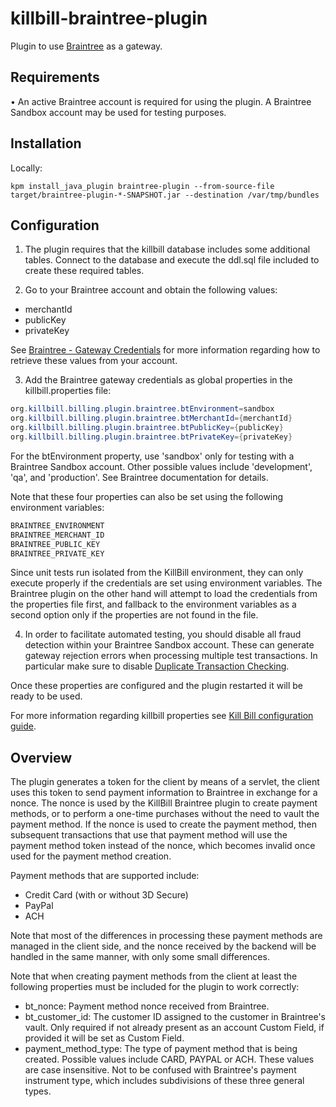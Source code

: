 # killbill-braintree-plugin

Plugin to use [Braintree](https://www.braintreepayments.com/) as a gateway.

## Requirements

• An active Braintree account is required for using the plugin. A Braintree Sandbox account may be used for testing purposes.

## Installation

Locally:

```
kpm install_java_plugin braintree-plugin --from-source-file target/braintree-plugin-*-SNAPSHOT.jar --destination /var/tmp/bundles
```

## Configuration

1. The plugin requires that the killbill database includes some additional tables. Connect to the database and execute the ddl.sql file included to create these required tables.

2. Go to your Braintree account and obtain the following values:

* merchantId
* publicKey
* privateKey

See [Braintree - Gateway Credentials](https://articles.braintreepayments.com/control-panel/important-gateway-credentials) for more information regarding how to retrieve these values from your account.

3. Add the Braintree gateway credentials as global properties in the killbill.properties file:

```java
org.killbill.billing.plugin.braintree.btEnvironment=sandbox
org.killbill.billing.plugin.braintree.btMerchantId={merchantId}
org.killbill.billing.plugin.braintree.btPublicKey={publicKey}
org.killbill.billing.plugin.braintree.btPrivateKey={privateKey}
```

For the btEnvironment property, use 'sandbox' only for testing with a Braintree Sandbox account. Other possible values include 'development', 'qa', and 'production'. See Braintree documentation for details.

Note that these four properties can also be set using the following environment variables:

```bash
BRAINTREE_ENVIRONMENT
BRAINTREE_MERCHANT_ID
BRAINTREE_PUBLIC_KEY
BRAINTREE_PRIVATE_KEY
```

Since unit tests run isolated from the KillBill environment, they can only execute properly if the credentials are set using environment variables. The Braintree plugin on the other hand will attempt to load the credentials from the properties file first, and fallback to the environment variables as a second option only if the properties are not found in the file.

4. In order to facilitate automated testing, you should disable all fraud detection within your Braintree Sandbox account. These can generate gateway rejection errors when processing multiple test transactions. In particular make sure to disable [Duplicate Transaction Checking](https://articles.braintreepayments.com/control-panel/transactions/duplicate-checking#configuring-duplicate-transaction-checking).

Once these properties are configured and the plugin restarted it will be ready to be used.

For more information regarding killbill properties see [Kill Bill configuration guide](https://docs.killbill.io/latest/userguide_configuration.html).

## Overview

The plugin generates a token for the client by means of a servlet, the client uses this token to send payment information to Braintree in exchange for a nonce. The nonce is used by the KillBill Braintree plugin to create payment methods, or to perform a one-time purchases without the need to vault the payment method. If the nonce is used to create the payment method, then subsequent transactions that use that payment method will use the payment method token instead of the nonce, which becomes invalid once used for the payment method creation. 

Payment methods that are supported include:

* Credit Card (with or without 3D Secure)
* PayPal
* ACH

Note that most of the differences in processing these payment methods are managed in the client side, and the nonce received by the backend will be handled in the same manner, with only some small differences.

Note that when creating payment methods from the client at least the following properties must be included for the plugin to work correctly:

* bt_nonce: Payment method nonce received from Braintree.
* bt_customer_id: The customer ID assigned to the customer in Braintree's vault. Only required if not already present as an account Custom Field, if provided it will be set as Custom Field.
* payment_method_type: The type of payment method that is being created. Possible values include CARD, PAYPAL or ACH. These values are case insensitive. Not to be confused with Braintree's payment instrument type, which includes subdivisions of these three general types.